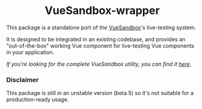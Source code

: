 # <div align="center">VueSandbox-wrapper</div>

This package is a standalone port of the [VueSandbox](git@github.com:mekkanix/vue-sandbox-wrapper.git)'s live-testing system.

It is designed to be integrated in an existing codebase, and provides an "out-of-the-box" working Vue component for live-testing Vue components in your application.

*If you're looking for the complete VueSandbox utility, you can find it [here](https://github.com/mekkanix/vue-sandbox).*

### Disclaimer

This package is still in an unstable version (beta.5) so it's not suitable for a production-ready usage.

<!-- ## Compatibility

Note that **Vue v2.6.8** or greater is required on your project. Vue 3 is not currently supported.

:warning: Vue is **not** provided in this package and you'll need to inject it manually to the main `VSComponentWrapper` component (as described in the [API Reference](#api-reference) section below).

### Browsers

Here are the minimum browser versions required for this package to work.

**Desktop**

| Chrome | Firefox | Safari | IE         | Edge | Opera |
|:------:|:-------:|:------:|:----------:|:----:|:-----:|
| 18     | 14      | 6.1    | No support | 12   | 15    |

**Smartphone/Tablet**

| iOS Safari | Opera Mini | Opera Mobile | Android Browser | Chrome Android | Firefox Android | UC Browser | Samsung | QQ Browser | Baidu | KaiOS |
|:----------:|:----------:|:------------:|:---------------:|:--------------:|:---------------:|:----------:|:-------:|:----------:|:-----:|:-----:|
| 7          | No support | 59           | 4.4             | 88             | 83              | 12.12      | 4       | 10.4       | 7.12  | 2.5   |

## Installation

Via `npm` or `yarn`:

```
npm i vue-sandbox-wrapper --save
```

```
yarn add vue-sandbox-wrapper
```

## Usage

This package is currently bundled in the [UMD](https://github.com/umdjs/umd) format, meaning it can be integrated to your project in several ways.

*Note: This package currently relies on a Vue.js context present in the hosting project. A full working vanilla-based version will be released later.*

### Module Builder

This is the preferred method to use.

```js
import { VSComponentWrapper } from 'vue-sandbox-wrapper'
import 'vue-sandbox-wrapper/dist/vue-sandbox-wrapper.css'
```

*Note: A plugin-based version (allowing global `VSComponentWrapper` registration) will be released later.*

### HTML `<script>` tags

```html
<script type="text/javascript" src="https://cdn.jsdelivr.net/npm/vue-sandbox-wrapper@1.0.0-beta.5/dist/vue-sandbox-wrapper.js"></script>
<link type="text/css" src="https://cdn.jsdelivr.net/npm/vue-sandbox-wrapper@1.0.0-beta.5/dist/vue-sandbox-wrapper.css">
```

## API Reference

#### Component: `VSComponentWrapper`

**Props**

| Name      | Type     | Required | Default | Description |
|:---------:|:--------:|:--------:|:-------:|:-----------:|
| vue       | function | Yes      | -       | The Vue constructor. |
| component | object  | Yes      | -       | Compiled Vue component you want to live-test. |

## Licensing

Released under the [MIT](https://opensource.org/licenses/MIT) license.

## Contribute

Soon... -->

